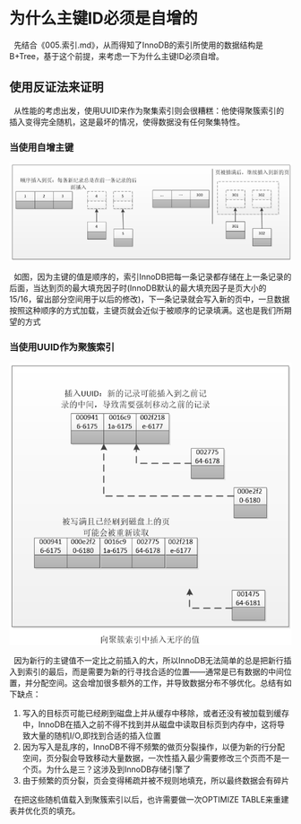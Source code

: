 # 为什么主键ID必须是自增的
&nbsp;&nbsp;先结合《005.索引.md》，从而得知了InnoDB的索引所使用的数据结构是B+Tree，基于这个前提，来考虑一下为什么主键ID必须自增。

## 使用反证法来证明
&nbsp;&nbsp;从性能的考虑出发，使用UUID来作为聚集索引则会很糟糕：他使得聚簇索引的插入变得完全随机，这是最坏的情况，使得数据没有任何聚集特性。

### 当使用自增主键
<img src="./pics/mysql_jucu_insert.png"/>

&nbsp;&nbsp;如图，因为主键的值是顺序的，索引InnoDB把每一条记录都存储在上一条记录的后面，当达到页的最大填充因子时(InnoDB默认的最大填充因子是页大小的15/16，留出部分空间用于以后的修改)，下一条记录就会写入新的页中，一旦数据按照这种顺序的方式加载，主键页就会近似于被顺序的记录填满。这也是我们所期望的方式

### 当使用UUID作为聚簇索引
<img src="./pics/mysql_jucu_insert_uuid.png"/>

&nbsp;&nbsp;因为新行的主键值不一定比之前插入的大，所以InnoDB无法简单的总是把新行插入到索引的最后，而是需要为新的行寻找合适的位置——通常是已有数据的中间位置，并分配空间。这会增加很多额外的工作，并导致数据分布不够优化。总结有如下缺点：
1. 写入的目标页可能已经刷到磁盘上并从缓存中移除，或者还没有被加载到缓存中，InnoDB在插入之前不得不找到并从磁盘中读取目标页到内存中，这将导致大量的随机I/O,即找到合适的插入位置
2. 因为写入是乱序的，InnoDB不得不频繁的做页分裂操作，以便为新的行分配空间，页分裂会导致移动大量数据，一次性插入最少需要修改三个页而不是一个页。为什么是三？这涉及到InnoDB存储引擎了
3. 由于频繁的页分裂，页会变得稀疏并被不规则地填充，所以最终数据会有碎片

&nbsp;&nbsp;在把这些随机值载入到聚簇索引以后，也许需要做一次OPTIMIZE TABLE来重建表并优化页的填充。